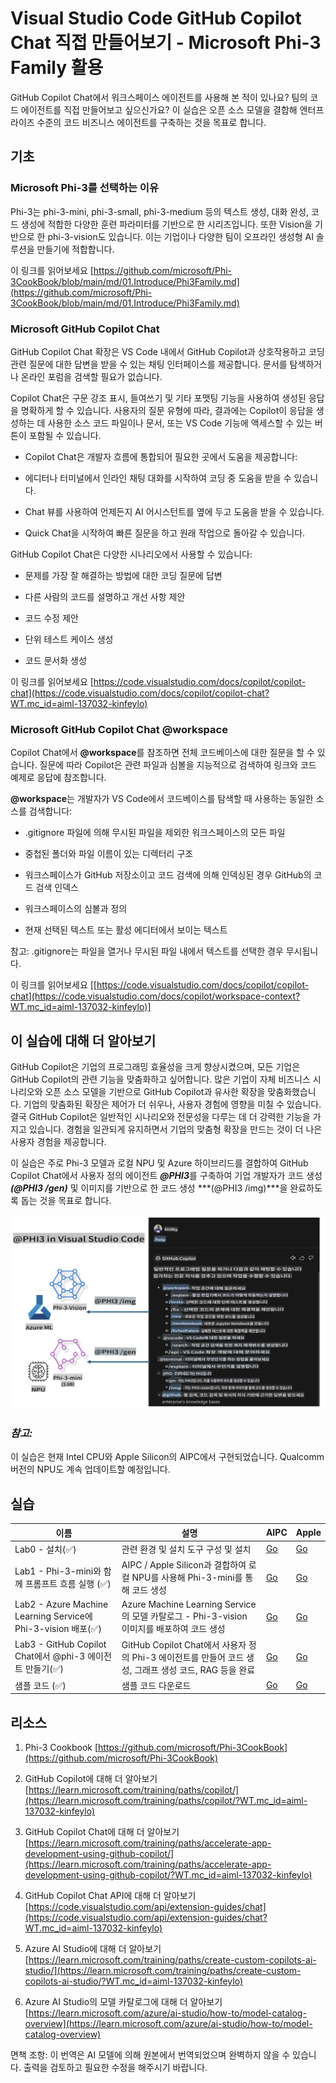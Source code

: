 # **Visual Studio Code GitHub Copilot Chat 직접 만들어보기 - Microsoft Phi-3 Family 활용**

GitHub Copilot Chat에서 워크스페이스 에이전트를 사용해 본 적이 있나요? 팀의 코드 에이전트를 직접 만들어보고 싶으신가요? 이 실습은 오픈 소스 모델을 결합해 엔터프라이즈 수준의 코드 비즈니스 에이전트를 구축하는 것을 목표로 합니다.

## **기초**

### **Microsoft Phi-3를 선택하는 이유**

Phi-3는 phi-3-mini, phi-3-small, phi-3-medium 등의 텍스트 생성, 대화 완성, 코드 생성에 적합한 다양한 훈련 파라미터를 기반으로 한 시리즈입니다. 또한 Vision을 기반으로 한 phi-3-vision도 있습니다. 이는 기업이나 다양한 팀이 오프라인 생성형 AI 솔루션을 만들기에 적합합니다.

이 링크를 읽어보세요 [https://github.com/microsoft/Phi-3CookBook/blob/main/md/01.Introduce/Phi3Family.md](https://github.com/microsoft/Phi-3CookBook/blob/main/md/01.Introduce/Phi3Family.md)

### **Microsoft GitHub Copilot Chat**

GitHub Copilot Chat 확장은 VS Code 내에서 GitHub Copilot과 상호작용하고 코딩 관련 질문에 대한 답변을 받을 수 있는 채팅 인터페이스를 제공합니다. 문서를 탐색하거나 온라인 포럼을 검색할 필요가 없습니다.

Copilot Chat은 구문 강조 표시, 들여쓰기 및 기타 포맷팅 기능을 사용하여 생성된 응답을 명확하게 할 수 있습니다. 사용자의 질문 유형에 따라, 결과에는 Copilot이 응답을 생성하는 데 사용한 소스 코드 파일이나 문서, 또는 VS Code 기능에 액세스할 수 있는 버튼이 포함될 수 있습니다.

- Copilot Chat은 개발자 흐름에 통합되어 필요한 곳에서 도움을 제공합니다:

- 에디터나 터미널에서 인라인 채팅 대화를 시작하여 코딩 중 도움을 받을 수 있습니다.

- Chat 뷰를 사용하여 언제든지 AI 어시스턴트를 옆에 두고 도움을 받을 수 있습니다.

- Quick Chat을 시작하여 빠른 질문을 하고 원래 작업으로 돌아갈 수 있습니다.

GitHub Copilot Chat은 다양한 시나리오에서 사용할 수 있습니다:

- 문제를 가장 잘 해결하는 방법에 대한 코딩 질문에 답변

- 다른 사람의 코드를 설명하고 개선 사항 제안

- 코드 수정 제안

- 단위 테스트 케이스 생성

- 코드 문서화 생성

이 링크를 읽어보세요 [https://code.visualstudio.com/docs/copilot/copilot-chat](https://code.visualstudio.com/docs/copilot/copilot-chat?WT.mc_id=aiml-137032-kinfeylo)

### **Microsoft GitHub Copilot Chat @workspace**

Copilot Chat에서 **@workspace**를 참조하면 전체 코드베이스에 대한 질문을 할 수 있습니다. 질문에 따라 Copilot은 관련 파일과 심볼을 지능적으로 검색하여 링크와 코드 예제로 응답에 참조합니다.

**@workspace**는 개발자가 VS Code에서 코드베이스를 탐색할 때 사용하는 동일한 소스를 검색합니다:

- .gitignore 파일에 의해 무시된 파일을 제외한 워크스페이스의 모든 파일

- 중첩된 폴더와 파일 이름이 있는 디렉터리 구조

- 워크스페이스가 GitHub 저장소이고 코드 검색에 의해 인덱싱된 경우 GitHub의 코드 검색 인덱스

- 워크스페이스의 심볼과 정의

- 현재 선택된 텍스트 또는 활성 에디터에서 보이는 텍스트

참고: .gitignore는 파일을 열거나 무시된 파일 내에서 텍스트를 선택한 경우 무시됩니다.

이 링크를 읽어보세요 [[https://code.visualstudio.com/docs/copilot/copilot-chat](https://code.visualstudio.com/docs/copilot/workspace-context?WT.mc_id=aiml-137032-kinfeylo)]

## **이 실습에 대해 더 알아보기**

GitHub Copilot은 기업의 프로그래밍 효율성을 크게 향상시켰으며, 모든 기업은 GitHub Copilot의 관련 기능을 맞춤화하고 싶어합니다. 많은 기업이 자체 비즈니스 시나리오와 오픈 소스 모델을 기반으로 GitHub Copilot과 유사한 확장을 맞춤화했습니다. 기업의 맞춤화된 확장은 제어가 더 쉬우나, 사용자 경험에 영향을 미칠 수 있습니다. 결국 GitHub Copilot은 일반적인 시나리오와 전문성을 다루는 데 더 강력한 기능을 가지고 있습니다. 경험을 일관되게 유지하면서 기업의 맞춤형 확장을 만드는 것이 더 나은 사용자 경험을 제공합니다.

이 실습은 주로 Phi-3 모델과 로컬 NPU 및 Azure 하이브리드를 결합하여 GitHub Copilot Chat에서 사용자 정의 에이전트 ***@PHI3***를 구축하여 기업 개발자가 코드 생성 ***(@PHI3 /gen)*** 및 이미지를 기반으로 한 코드 생성 ***(@PHI3 /img)***을 완료하도록 돕는 것을 목표로 합니다.

![PHI3](../../../../../translated_images/cover.d430b054ed524c747b7ab90cf1b12cbf65dbc199017fbd08ce9fab9f47204e03.ko.png)

### ***참고:*** 

이 실습은 현재 Intel CPU와 Apple Silicon의 AIPC에서 구현되었습니다. Qualcomm 버전의 NPU도 계속 업데이트할 예정입니다.

## **실습**

| 이름 | 설명 | AIPC | Apple |
| ------------ | ----------- | -------- |-------- |
| Lab0 - 설치(✅) | 관련 환경 및 설치 도구 구성 및 설치 | [Go](./HOL/AIPC/01.Installations.md) |[Go](./HOL/Apple/01.Installations.md) |
| Lab1 - Phi-3-mini와 함께 프롬프트 흐름 실행 (✅) | AIPC / Apple Silicon과 결합하여 로컬 NPU를 사용해 Phi-3-mini를 통해 코드 생성 | [Go](./HOL/AIPC/02.PromptflowWithNPU.md) |  [Go](./HOL/Apple/02.PromptflowWithMLX.md) |
| Lab2 - Azure Machine Learning Service에 Phi-3-vision 배포(✅) | Azure Machine Learning Service의 모델 카탈로그 - Phi-3-vision 이미지를 배포하여 코드 생성 | [Go](./HOL/AIPC/03.DeployPhi3VisionOnAzure.md) |[Go](./HOL/Apple/03.DeployPhi3VisionOnAzure.md) |
| Lab3 - GitHub Copilot Chat에서 @phi-3 에이전트 만들기(✅)  | GitHub Copilot Chat에서 사용자 정의 Phi-3 에이전트를 만들어 코드 생성, 그래프 생성 코드, RAG 등을 완료 | [Go](./HOL/AIPC/04.CreatePhi3AgentInVSCode.md) | [Go](./HOL/Apple/04.CreatePhi3AgentInVSCode.md) |
| 샘플 코드 (✅)  | 샘플 코드 다운로드 | [Go](../../../../../code/07.Lab/01/AIPC) | [Go](../../../../../code/07.Lab/01/Apple) |

## **리소스**

1. Phi-3 Cookbook [https://github.com/microsoft/Phi-3CookBook](https://github.com/microsoft/Phi-3CookBook)

2. GitHub Copilot에 대해 더 알아보기 [https://learn.microsoft.com/training/paths/copilot/](https://learn.microsoft.com/training/paths/copilot/?WT.mc_id=aiml-137032-kinfeylo)

3. GitHub Copilot Chat에 대해 더 알아보기 [https://learn.microsoft.com/training/paths/accelerate-app-development-using-github-copilot/](https://learn.microsoft.com/training/paths/accelerate-app-development-using-github-copilot/?WT.mc_id=aiml-137032-kinfeylo)

4. GitHub Copilot Chat API에 대해 더 알아보기 [https://code.visualstudio.com/api/extension-guides/chat](https://code.visualstudio.com/api/extension-guides/chat?WT.mc_id=aiml-137032-kinfeylo)

5. Azure AI Studio에 대해 더 알아보기 [https://learn.microsoft.com/training/paths/create-custom-copilots-ai-studio/](https://learn.microsoft.com/training/paths/create-custom-copilots-ai-studio/?WT.mc_id=aiml-137032-kinfeylo)

6. Azure AI Studio의 모델 카탈로그에 대해 더 알아보기 [https://learn.microsoft.com/azure/ai-studio/how-to/model-catalog-overview](https://learn.microsoft.com/azure/ai-studio/how-to/model-catalog-overview)

면책 조항: 이 번역은 AI 모델에 의해 원본에서 번역되었으며 완벽하지 않을 수 있습니다. 
출력을 검토하고 필요한 수정을 해주시기 바랍니다.